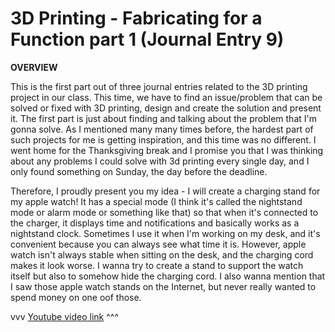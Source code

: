 # 3D Printing - Fabricating for a Function part 1 (Journal Entry 9)

**OVERVIEW**

This is the first part out of three journal entries related to the 3D printing project in our class. This time, we have to find an issue/problem that can be solved or fixed with 3D printing, design and create the solution and present it. The first part is just about finding and talking about the problem that I'm gonna solve. As I mentioned many many times before, the hardest part of such projects for me is getting inspiration, and this time was no different. I went home for the Thanksgiving break and I promise you that I was thinking about any problems I could solve with 3d printing every single day, and I only found something on Sunday, the day before the deadline. 

Therefore, I proudly present you my idea - I will create a charging stand for my apple watch! It has a special mode (I think it's called the nightstand mode or alarm mode or something like that) so that when it's connected to the charger, it displays time and notifications and basically works as a nightstand clock. Sometimes I use it when I'm working on my desk, and it's convenient because you can always see what time it is. However, apple watch isn't always stable when sitting on the desk, and the charging cord makes it look worse. I wanna try to create a stand to support the watch itself but also to somehow hide the charging cord. I also wanna mention that I saw those apple watch stands on the Internet, but never really wanted to spend money on one oof those. 

vvv
[Youtube video link](https://youtube.com/shorts/opXdB5mtCDM)
^^^
